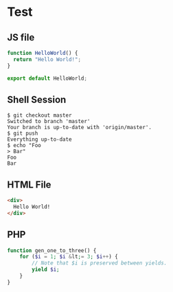 # Test

## JS file

``` js
function HelloWorld() {
  return "Hello World!";
}
```

``` js
export default HelloWorld;
```

## Shell Session

``` shell-session
$ git checkout master
Switched to branch 'master'
Your branch is up-to-date with 'origin/master'.
$ git push
Everything up-to-date
$ echo "Foo
> Bar"
Foo
Bar
```

## HTML File

``` html
<div>
  Hello World!
</div>
```

## PHP

``` php
function gen_one_to_three() {
    for ($i = 1; $i &lt;= 3; $i++) {
        // Note that $i is preserved between yields.
        yield $i;
    }
}
```

